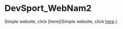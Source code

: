 # DevSport_WebNam2
Simple website, click [here](Simple website, click [here](http://localhost:8080/do_an_co_so_2_vku/).).
